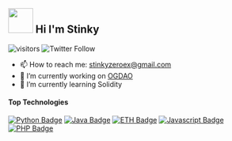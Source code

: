 ## <img src="https://i.ibb.co/GcfhJK6/9384-Link-Swag.gif" width="50" height="50"> Hi I'm Stinky 

![visitors](https://visitor-badge.glitch.me/badge?page_id=stinkyfi.StinkyFi)
![Twitter Follow](https://img.shields.io/twitter/follow/nomamesgwei?style=social)

- 📫 How to reach me: stinkyzeroex@gmail.com
- 🔭 I’m currently working on [OGDAO](https://github.com/EBOGDAO)
- 🌱 I’m currently learning Solidity

#### Top Technologies

<!-- TODO: Make technologies links takes you to repositories -->
[![Python Badge](https://img.shields.io/badge/-python-3C873A?style=for-the-badge&labelColor=black&logo=python&logoColor=3C873A)](#) 
[![Java Badge](https://img.shields.io/badge/-java-007396?style=for-the-badge&labelColor=black&logo=java&logoColor=007396)](#) 
[![ETH Badge](https://img.shields.io/badge/-ethereum-3C3C3D?style=for-the-badge&labelColor=black&logo=ethereum&logoColor=3C3C3D)](#) 
[![Javascript Badge](https://img.shields.io/badge/-Javascript-F0DB4F?style=for-the-badge&labelColor=black&logo=javascript&logoColor=F0DB4F)](#)
[![PHP Badge](https://img.shields.io/badge/-php-4B0082?style=for-the-badge&labelColor=black&logo=php&logoColor=4B0082)](#) 
